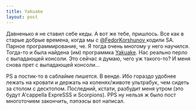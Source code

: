 ```yaml
---
title: Yakuake
layout: post
---
```


Давненько я не ставил себе кеды. А вот же тебе, пришлось. Все как в старые добрые времена, когда мы с [@FedorKorshunov ](https://twitter.com/FedorKorshunov) кодили SA. Парное программирование, че. Я тогда очень многому у него научился.
Тогда-то и была найдена (им) программка [Yakuake](http://yakuake.kde.org/). Нас реально перло с выпадающей консоли. Это сейчас я думаю, чего уж такого-то? И меня снова прет с выпадающей консоли...

PS а постик-то в саблайме пишется. В венде. Ибо гораздо удобнее лежать на кровати и держать на коленях/животе ультрабук, чем сидеть за столом с десктопом. Последний, кстати, разбудит меня утром (это будут A'cappella ExpreSSS и Scorpions).
PPS ну нельзя ж было пост многоточием закончить, пэпээсы вот написал.